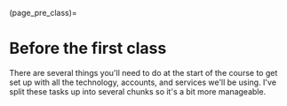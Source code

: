 (page_pre_class)=
# Before the first class

There are several things you'll need to do at the start of the course to get set up with all the technology, accounts, and services we'll be using.
I've split these tasks up into several chunks so it's a bit more manageable. 

```{include} bits/03_canvas_login.md
```

```{include} bits/04_prairielearn.md
```

```{include} bits/08_join_ed_discussion.md
```